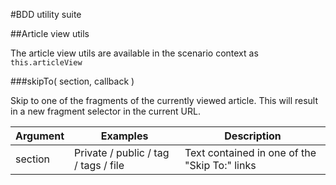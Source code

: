 #BDD utility suite

##Article view utils

The article view utils are available in the scenario context as <code>this.articleView</code>

###skipTo( section, callback )

Skip to one of the fragments of the currently viewed article. This will result in a new fragment selector in the current URL.

| Argument | Examples | Description |
|--|--|--|
| section | Private / public / tag / tags / file | Text contained in one of the "Skip To:" links |

